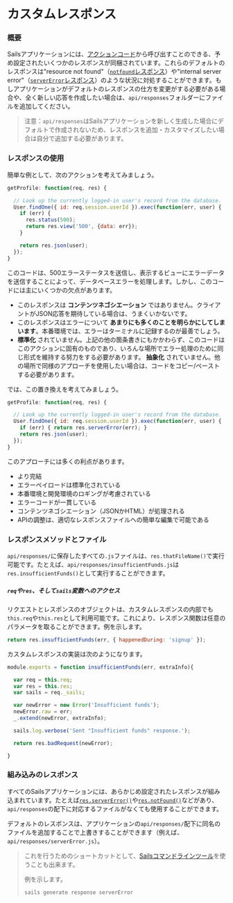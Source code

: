 # カスタムレスポンス

### 概要

Sailsアプリケーションには、[アクションコード](https://sailsguides.jp/doc/concepts/actions-and-controllers)から呼び出すことのできる、予め設定されたいくつかのレスポンスが同梱されています。これらのデフォルトのレスポンスは"resource not found"（[`notfound`レスポンス](https://sailsguides.jp/doc/reference/res/res-not-found)）や"internal server error"（[`serverError`レスポンス](https://sailsguides.jp/doc/reference/response-res/res-server-error)）のような状況に対処することができます。もしアプリケーションがデフォルトのレスポンスの仕方を変更がする必要がある場合や、全く新しい応答を作成したい場合は、`api/responses`フォルダーにファイルを追加してください。

> 注意：`api/responses`はSailsアプリケーションを新しく生成した場合にデフォルトで作成されないため、レスポンスを追加・カスタマイズしたい場合は自分で追加する必要があります。

### レスポンスの使用

簡単な例として、次のアクションを考えてみましょう。

```javascript
getProfile: function(req, res) {

  // Look up the currently logged-in user's record from the database.
  User.findOne({ id: req.session.userId }).exec(function(err, user) {
    if (err) {
      res.status(500);
      return res.view('500', {data: err});
    }

    return res.json(user);
  });
}
```

このコードは、500エラーステータスを送信し、表示するビューにエラーデータを送信することによって、データベースエラーを処理します。しかし、このコードには主にいくつかの欠点があります。

* このレスポンスは **コンテンツネゴシエーション** ではありません。クライアントがJSON応答を期待している場合は、うまくいかないです。
* このレスポンスはエラーについて **あまりにも多くのことを明らかにしてしまいます**。本番環境では、エラーはターミナルに記録するのが最善でしょう。
* **標準化** されていません。上記の他の箇条書きにもかかわらず、このコードはこのアクションに固有のものであり、いろんな場所でエラー処理のために同じ形式を維持する努力をする必要があります。
**抽象化** されていません。他の場所で同様のアプローチを使用したい場合は、コードをコピー/ペーストする必要があります。

では、この置き換えを考えてみましょう。

```javascript
getProfile: function(req, res) {

  // Look up the currently logged-in user's record from the database.
  User.findOne({ id: req.session.userId }).exec(function(err, user) {
    if (err) { return res.serverError(err); }
    return res.json(user);
  });
}
```

このアプローチには多くの利点があります。

- より完結
- エラーペイロードは標準化されている
- 本番環境と開発環境のロギングが考慮されている
- エラーコードが一貫している
- コンテンツネゴシエーション（JSONかHTML）が処理される
- APIの調整は、適切なレスポンスファイルへの簡単な編集で可能である

### レスポンスメソッドとファイル

`api/responses/`に保存したすべての`.js`ファイルは、`res.thatFileName()`で実行可能です。たとえば、`api/responses/insufficientFunds.js`は`res.insufficientFunds()`として実行することができます。


##### `req`や`res`、そして`sails`変数へのアクセス

リクエストとレスポンスのオブジェクトは、カスタムレスポンスの内部でも`this.req`や`this.res`として利用可能です。これにより、レスポンス関数は任意のパラメータを取ることができます。例を示します。

```javascript
return res.insufficientFunds(err, { happenedDuring: 'signup' });
```

カスタムレスポンスの実装は次のようになります。

```javascript
module.exports = function insufficientFunds(err, extraInfo){

  var req = this.req;
  var res = this.res;
  var sails = req._sails;

  var newError = new Error('Insufficient funds');
  newError.raw = err;
  _.extend(newError, extraInfo);

  sails.log.verbose('Sent "Insufficient funds" response.');

  return res.badRequest(newError);

}
```


### 組み込みのレスポンス

すべてのSailsアプリケーションには、あらかじめ設定されたレスポンスが組み込まれています。たとえば[`res.serverError()`](https://sailsguides.jp/doc/reference/res/res-server-error)や[`res.notFound()`](https://sailsguides.jp/doc/reference/res/res-not-found)などがあり、`api/responses`の配下に対応するファイルがなくても使用することができます。

デフォルトのレスポンスは、アプリケーションの`api/responses/`配下に同名のファイルを追加することで上書きすることができます（例えば、`api/responses/serverError.js`）。

> これを行うためのショートカットとして、[Sailsコマンドラインツール](https://sailsguides.jp/doc/reference/command-line-interface/sails-generate)を使うことも出来ます。
>
> 例を示します。
>
>```bash
>sails generate response serverError
>```
>



<docmeta name="displayName" value="カスタムレスポンス">
